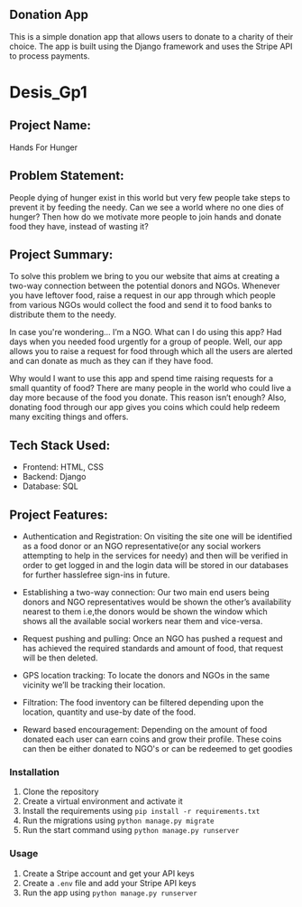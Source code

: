 ## Donation App

This is a simple donation app that allows users to donate to a charity of their choice. The app is built using the Django framework and uses the Stripe API to process payments.

# Desis_Gp1

## Project Name: 
Hands For Hunger

## Problem Statement:

People dying of hunger exist in this world but very few people take steps to prevent it by feeding the needy. Can we see a world where no one dies of hunger? Then how do we motivate more people to join hands and donate food they have, instead of wasting it? 

## Project Summary:

To solve this problem we bring to you our website that aims at creating a two-way connection between the potential donors and NGOs. Whenever you have leftover food, raise a request in our app through which people from various NGOs would collect the food and send it to food banks to distribute them to the needy.

In case you're wondering…
I’m a NGO. What can I do using this app?
Had days when you needed food urgently for a group of people. Well, our app allows you to raise a request for food through which all the users are alerted and can donate as much as they can if they have food.

Why would I want to use this app and spend time raising requests for a small quantity of food?
There are many people in the world who could live a day more because of the food you donate. This reason isn’t enough?
Also, donating food through our app gives you coins which could help redeem many exciting things and offers.


## Tech Stack Used:
* Frontend: HTML, CSS
* Backend: Django 
* Database: SQL

## Project Features:

* Authentication and Registration: On visiting the site one will be identified as a food donor or an NGO representative(or any social workers attempting to help in the services for needy) and then will be verified in order to get logged in and the login data will be stored in our databases for further hasslefree sign-ins in future.

* Establishing a two-way connection: Our two main end users being donors and NGO representatives would be shown the other’s availability nearest to them i.e,the donors would be shown the window which shows all the available social workers near them and vice-versa.

* Request pushing and pulling: Once an NGO has pushed a request and has achieved the required standards and amount of food, that request will be then deleted.

* GPS location tracking: To locate the donors and NGOs in the same vicinity we’ll be tracking their location.

* Filtration: The food inventory can be filtered depending upon the location, quantity and use-by date of the food.

* Reward based encouragement: Depending on the amount of food donated each user can earn coins and grow their profile. These coins can then be either donated to NGO's or can be redeemed to get goodies

### Installation

1. Clone the repository
2. Create a virtual environment and activate it
3. Install the requirements using `pip install -r requirements.txt`
4. Run the migrations using `python manage.py migrate`
5. Run the start command using `python manage.py runserver`

### Usage

1. Create a Stripe account and get your API keys
2. Create a `.env` file and add your Stripe API keys
3. Run the app using `python manage.py runserver`



